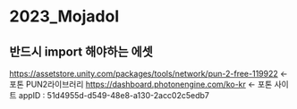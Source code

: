 # 2023_Mojadol

## 반드시 import 해야하는 에셋
https://assetstore.unity.com/packages/tools/network/pun-2-free-119922 <- 포톤 PUN2라이브러리
https://dashboard.photonengine.com/ko-kr <- 포톤 사이트
appID : 51d4955d-d549-48e8-a130-2acc02c5edb7

